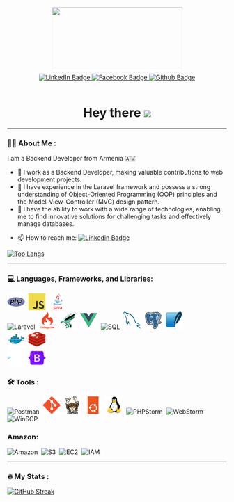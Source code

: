 <div id="header" align="center">
  <img src="https://media.giphy.com/media/dWesBcTLavkZuG35MI/giphy.gif" width="300" height="150"/>
  <div id="badges">
    <a href="https://www.linkedin.com/in/david-95-grigoryan/">
      <img src="https://img.shields.io/badge/LinkedIn-blue?style=for-the-badge&logo=linkedin&logoColor=white" alt="LinkedIn Badge"/>
    </a>
    <a href="https://www.facebook.com/davidgrigoryan95">
      <img src="https://img.shields.io/badge/Facebook-blue?style=for-the-badge&logo=facebook&logoColor=white" alt="Facebook Badge"/>
    </a>
    <a href="https://github.com/davitgrigoryandeveloper">
      <img src="https://img.shields.io/badge/Github-gray?style=for-the-badge&logo=github&logoColor=white" alt="Github Badge"/>
    </a>
  </div>
  <img src="https://komarev.com/ghpvc/?username=davitgrigoryandeveloper&style=flat-square&color=blue" alt=""/>
  <h1>
    Hey there
    <img src="https://media.giphy.com/media/hvRJCLFzcasrR4ia7z/giphy.gif" width="30px"/>
  </h1>
</div>

---

### :woman_technologist: About Me :
I am a Backend Developer from Armenia 🇦🇲

- :telescope: I work as a Backend Developer, making valuable contributions to web development projects.
- :dart: I have experience in the Laravel framework and possess a strong understanding of Object-Oriented Programming (OOP) principles and the Model-View-Controller (MVC) design pattern.
- :rocket: I have the ability to work with a wide range of technologies, enabling me to find innovative solutions for challenging tasks and effectively manage databases.
<!-- - :arrow_forward: Founder and content creator at [IT Motion](https://www.youtube.com/channel/UCFL-9mlMhhnJ-thUv0JKUtQ) youtube channel -->
- :mailbox: How to reach me: [![Linkedin Badge](https://img.shields.io/badge/Linkedin-blue?style=flat&logo=Linkedin&logoColor=white)](https://www.linkedin.com/in/david-95-grigoryan/)

[![Top Langs](https://github-readme-stats.vercel.app/api/top-langs/?username=davitgrigoryandeveloper&layout=compact&theme=vision-friendly-dark)](https://github.com/davitgrigoryandeveloper/github-readme-stats)

--- 
### :computer: Languages, Frameworks, and Libraries:

<div>
  
  <div>
    <img src="https://github.com/devicons/devicon/blob/master/icons/php/php-original.svg" title="PHP" alt="PHP" width="40" height="40"/>&nbsp;
    <img src="https://github.com/devicons/devicon/blob/master/icons/javascript/javascript-original.svg" title="Javascript" alt="Javascript" width="40" height="40"/>&nbsp;
    <img src="https://github.com/devicons/devicon/blob/master/icons/java/java-original-wordmark.svg" title="Java" alt="Java" width="40" height="40"/>&nbsp;
  </div>
  <div>
    <img src="https://upload.wikimedia.org/wikipedia/commons/thumb/9/9a/Laravel.svg/1969px-Laravel.svg.png" title="Laravel" alt="Laravel" width="40"     height="40"/>&nbsp;
    <img src="https://github.com/devicons/devicon/blob/master/icons/codeigniter/codeigniter-plain-wordmark.svg" title="Codeigniter" alt="Codeigniter" width="40"     height="40"/>&nbsp;
    <img src="https://github.com/devicons/devicon/blob/master/icons/phalcon/phalcon-original.svg" title="Phalcon" alt="Phalcon" width="40"     height="40"/>&nbsp;
    <img src="https://github.com/devicons/devicon/blob/master/icons/vuejs/vuejs-original.svg" title="Vue" alt="Vue" width="40"         height="40"/>&nbsp;
    <img src="https://www.nicepng.com/png/full/207-2073547_sql-server-icon-png-29-transparent-background-database.png" title="SQL" alt="SQL" width="40"   height="40"/>&nbsp;
    <img src="https://github.com/devicons/devicon/blob/master/icons/mysql/mysql-original.svg" title="MySQL" alt="MySQL" width="40" height="40"/>&nbsp;
    <img src="https://github.com/devicons/devicon/blob/master/icons/postgresql/postgresql-original.svg" title="PostgreSQL" alt="PostgreSQL" width="40" height="40"/>&nbsp;
    <img src="https://github.com/devicons/devicon/blob/master/icons/sqlite/sqlite-original.svg" title="SQLite" alt="SQLite" width="40" height="40"/>&nbsp;
  </div>
  <div>
    <img src="https://github.com/devicons/devicon/blob/master/icons/docker/docker-original.svg" title="Docker" alt="Docker" width="40" height="40"/>&nbsp;
    <img src="https://github.com/devicons/devicon/blob/master/icons/redis/redis-original.svg" title="Redis" alt="Redis" width="40" height="40"/>&nbsp;
  </div>
  <div>
    <img src="https://github.com/devicons/devicon/blob/master/icons/tailwindcss/tailwindcss-original-wordmark.svg" title="Tailwind" alt="Tailwind" width="40" height="40"/>&nbsp;
    <img src="https://github.com/devicons/devicon/blob/master/icons/bootstrap/bootstrap-original.svg" title="Bootstrap" alt="Bootstrap" width="40" height="40"/>&nbsp;
  </div>
</div>

### 🛠️ Tools :
<div>
  <div>
    <img src="https://www.svgrepo.com/download/354202/postman-icon.svg" title="Postman" alt="Postman" width="40" height="40"/>&nbsp;
    <img src="https://github.com/devicons/devicon/blob/master/icons/git/git-original.svg" title="Git" alt="Git" width="40" height="40"/>&nbsp;
    <img src="https://github.com/devicons/devicon/blob/master/icons/composer/composer-original.svg" title="Composer" alt="Composer" width="40" height="40"/>&nbsp;
    <img src="https://github.com/devicons/devicon/blob/master/icons/ubuntu/ubuntu-plain.svg" title="Ubuntu" alt="Ubuntu" width="40" height="40"/>&nbsp;
    <img src="https://github.com/devicons/devicon/blob/master/icons/linux/linux-original.svg" title="Linux" alt="Linux" width="40" height="40"/>&nbsp;
    <img src="https://seeklogo.com/images/P/phpstorm-logo-220B633CDA-seeklogo.com.png" title="PHPStorm" alt="PHPStorm" width="40" height="40"/>&nbsp;
    <img src="https://seeklogo.com/images/W/webstorm-logo-691E749F21-seeklogo.com.png" title="WebStorm" alt="WebStorm" width="40" height="40"/>&nbsp;
    <img src="https://upload.wikimedia.org/wikipedia/commons/d/de/WinSCP_Logo.png?20121019215322" title="WinSCP" alt="WinSCP" width="40" height="40"/>&nbsp;
  </div>
</div>

### Amazon:
<div>
  <img src="https://www.marcellus.michlibrary.org/site-assets/images/amazon-logo.jpg/@@images/image.jpeg" title="Amazon" alt="Amazon" width="40" height="40"/>&nbsp;
  <img src="https://upload.wikimedia.org/wikipedia/commons/thumb/b/bc/Amazon-S3-Logo.svg/1200px-Amazon-S3-Logo.svg.png" title="S3" alt="S3" width="40" height="40"/>&nbsp;
  <img src="https://brandslogos.com/wp-content/uploads/thumbs/aws-ec2-logo-vector.svg" title="EC2" alt="EC2" width="40" height="40"/>&nbsp;
  <img src="https://cdn.freebiesupply.com/logos/large/2x/aws-iam-logo-png-transparent.png" title="IAM" alt="IAM" width="20" height="40"/>&nbsp;
</div>

---

### :fire: My Stats :

[![GitHub Streak](http://github-readme-streak-stats.herokuapp.com?user=davitgrigoryandeveloper&theme=dark&background=000000)](https://git.io/streak-stats)
